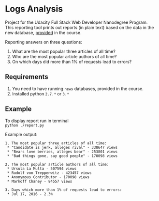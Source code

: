 # Logs Analysis

Project for the Udacity Full Stack Web Developer Nanodegree Program.  
This reporting tool prints out reports (in plain text) based on the data in the new database, [provided](https://d17h27t6h515a5.cloudfront.net/topher/2016/August/57b5f748_newsdata/newsdata.zip) in the course.  
  
Reporting answers on three questions:  
1. What are the most popular three articles of all time?
2. Who are the most popular article authors of all time?
3. On which days did more than 1% of requests lead to errors? 

## Requirements
1. You need to have running `news` databases, provided in the course.
2. Installed python `2.7.*` or `3.*`

## Example
To display report run in terminal  
`python ./report.py`  
  
Example output:
```
1. The most popular three articles of all time:
 * "Candidate is jerk, alleges rival" - 338647 views
 * "Bears love berries, alleges bear" - 253801 views
 * "Bad things gone, say good people" - 170098 views

2. The most popular article authors of all time:
 * Ursula La Multa - 507594 views
 * Rudolf von Treppenwitz - 423457 views
 * Anonymous Contributor - 170098 views
 * Markoff Chaney - 84557 views

3. Days which more than 1% of requests lead to errors:
 * Jul 17, 2016 - 2.3%
```
